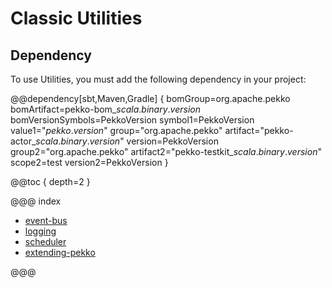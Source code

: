 # Classic Utilities

## Dependency

To use Utilities, you must add the following dependency in your project:

@@dependency[sbt,Maven,Gradle] {
  bomGroup=org.apache.pekko bomArtifact=pekko-bom_$scala.binary.version$ bomVersionSymbols=PekkoVersion
  symbol1=PekkoVersion
  value1="$pekko.version$"
  group="org.apache.pekko"
  artifact="pekko-actor_$scala.binary.version$"
  version=PekkoVersion
  group2="org.apache.pekko"
  artifact2="pekko-testkit_$scala.binary.version$"
  scope2=test
  version2=PekkoVersion
}

@@toc { depth=2 }

@@@ index

* [event-bus](event-bus.md)
* [logging](logging.md)
* [scheduler](scheduler.md)
* [extending-pekko](extending-pekko.md)

@@@
